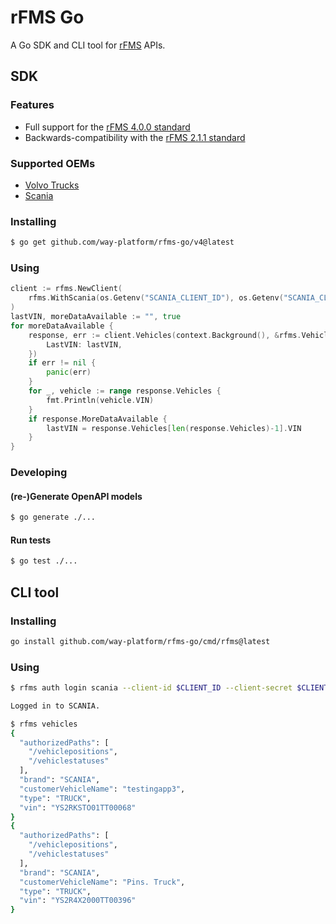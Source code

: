 # rFMS Go

A Go SDK and CLI tool for [rFMS](https://www.fms-standard.com/) APIs.

## SDK

### Features

* Full support for the [rFMS 4.0.0 standard](https://www.fms-standard.com/Truck/down_load/Technical_Specification_rFMS_vehicle_data_V4.0.0_17.09.2021.pdf)
* Backwards-compatibility with the [rFMS 2.1.1 standard](https://www.fms-standard.com/Truck/down_load/Technical_Specification_rFMS_V2.1.0_13.10.2017.pdf)

### Supported OEMs

* [Volvo Trucks](https://developer.volvotrucks.com)
* [Scania](https://developer.scania.com)

### Installing

```bash
$ go get github.com/way-platform/rfms-go/v4@latest
```

### Using

```go
client := rfms.NewClient(
    rfms.WithScania(os.Getenv("SCANIA_CLIENT_ID"), os.Getenv("SCANIA_CLIENT_SECRET")),
)
lastVIN, moreDataAvailable := "", true
for moreDataAvailable {
    response, err := client.Vehicles(context.Background(), &rfms.VehiclesRequest{
        LastVIN: lastVIN,
    })
    if err != nil {
        panic(err)
    }
    for _, vehicle := range response.Vehicles {
        fmt.Println(vehicle.VIN)
    }
    if response.MoreDataAvailable {
        lastVIN = response.Vehicles[len(response.Vehicles)-1].VIN
    }
}
```

### Developing

#### (re-)Generate OpenAPI models

```bash
$ go generate ./...
```

#### Run tests

```bash
$ go test ./...
```

## CLI tool

### Installing

```bash
go install github.com/way-platform/rfms-go/cmd/rfms@latest
```

### Using

```bash
$ rfms auth login scania --client-id $CLIENT_ID --client-secret $CLIENT_SECRET

Logged in to SCANIA.
```

```bash
$ rfms vehicles
{
  "authorizedPaths": [
    "/vehiclepositions",
    "/vehiclestatuses"
  ],
  "brand": "SCANIA",
  "customerVehicleName": "testingapp3",
  "type": "TRUCK",
  "vin": "YS2RKSTO01TT00068"
}
{
  "authorizedPaths": [
    "/vehiclepositions",
    "/vehiclestatuses"
  ],
  "brand": "SCANIA",
  "customerVehicleName": "Pins. Truck",
  "type": "TRUCK",
  "vin": "YS2R4X2000TT00396"
}
```
